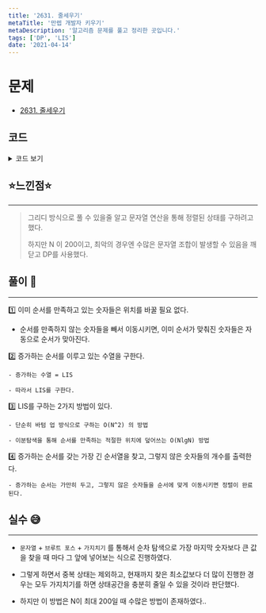 ```yaml
---
title: '2631. 줄세우기'
metaTitle: '만렙 개발자 키우기'
metaDescription: '알고리즘 문제를 풀고 정리한 곳입니다.'
tags: ['DP', 'LIS']
date: '2021-04-14'
---
```


# 문제
- [2631. 줄세우기](https://www.acmicpc.net/problem/2631)

## 코드

<details><summary> 코드 보기 </summary>

``` java
import java.io.BufferedReader;
import java.io.IOException;
import java.io.InputStreamReader;
import java.util.ArrayList;
import java.util.List;

public class Q2631 {
    static int n;
    static int arr[];
    static List<Integer> list = new ArrayList<>();
    public static void main(String[] args) throws IOException {
        init();
        solution();
    }

    private static void solution() {
        lis();
        System.out.println(n - list.size());
    }

    private static void lis() {
        for (int i = 0; i < n; i++) {
            if(list.isEmpty() || list.get(list.size() - 1) < arr[i]) {
                list.add(arr[i]);
                continue;
            }
            int left = 0, right = list.size() - 1;
            int ret = 0;
            while(left <= right){
                int mid = (left + right) / 2;
                if(list.get(mid) >= arr[i]){
                    ret = mid;
                    right = mid - 1;
                } else {
                    left = mid + 1;
                }
            }
            list.set(ret, arr[i]);
        }
    }

    private static void init() throws IOException {
        BufferedReader br = new BufferedReader(new InputStreamReader(System.in));
        n = stoi(br.readLine());
        arr = new int[n];
        for (int i = 0; i < n; i++) {
            arr[i] = stoi(br.readLine());
        }
    }

    private static int stoi(String str) {
        return Integer.parseInt(str);
    }
}

```

</details>

## ⭐️느낀점⭐️
<hr/>

> 그리디 방식으로 풀 수 있을줄 알고 문자열 연산을 통해 정렬된 상태를 구하려고 했다.
>
> 하지만 N 이 200이고, 최악의 경우엔 수많은 문자열 조합이 발생할 수 있음을 깨닫고 DP를 사용했다. 


## 풀이 📣
<hr/>

1️⃣ 이미 순서를 만족하고 있는 숫자들은 위치를 바꿀 필요 없다.

- 순서를 만족하지 않는 숫자들을 빼서 이동시키면, 이미 순서가 맞춰진 숫자들은 자동으로 순서가 맞아진다.


2️⃣ 증가하는 순서를 이루고 있는 수열을 구한다.

    - 증가하는 수열 = LIS

    - 따라서 LIS를 구한다.


3️⃣ LIS를 구하는 2가지 방법이 있다.

    - 단순히 바텀 업 방식으로 구하는 O(N^2) 의 방법

    - 이분탐색을 통해 순서를 만족하는 적절한 위치에 덮어쓰는 O(NlgN) 방법


4️⃣ 증가하는 순서를 갖는 가장 긴 순서열을 찾고, 그렇지 않은 숫자들의 개수를 출력한다.

    - 증가하는 순서는 가만히 두고, 그렇지 않은 숫자들을 순서에 맞게 이동시키면 정렬이 완료된다.


## 실수 😅
<hr/>

- `문자열` + `브루트 포스` + `가지치기` 를 통해서 순차 탐색으로 가장 마지막 숫자보다 큰 값을 찾을 때 마다 그 앞에 넣어보는 식으로 진행하였다.
  
 
- 그렇게 하면서 중복 상태는 제외하고, 현재까지 찾은 최소값보다 더 많이 진행한 경우는 모두 가지치기를 하면 상태공간을 충분히 줄일 수 있을 것이라 판단했다.


- 하지만 이 방법은 N이 최대 200일 때 수많은 방법이 존재하였다..